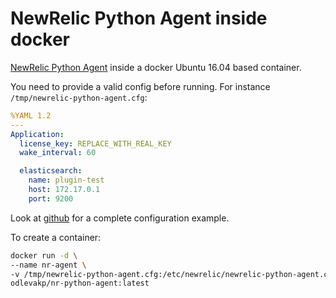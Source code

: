 # NewRelic Python Agent inside docker

[NewRelic Python Agent](https://github.com/NewRelic-Python-Plugins/newrelic-python-agent) inside a docker Ubuntu 16.04 based container.

You need to provide a valid config before running. For instance `/tmp/newrelic-python-agent.cfg`:
```yaml
%YAML 1.2
---
Application:
  license_key: REPLACE_WITH_REAL_KEY
  wake_interval: 60

  elasticsearch:
    name: plugin-test
    host: 172.17.0.1
    port: 9200
 ```

Look at [github](https://github.com/NewRelic-Python-Plugins/newrelic-python-agent) for a complete configuration example.

To create a container:

```sh
docker run -d \
--name nr-agent \
-v /tmp/newrelic-python-agent.cfg:/etc/newrelic/newrelic-python-agent.cfg \
odlevakp/nr-python-agent:latest
```

